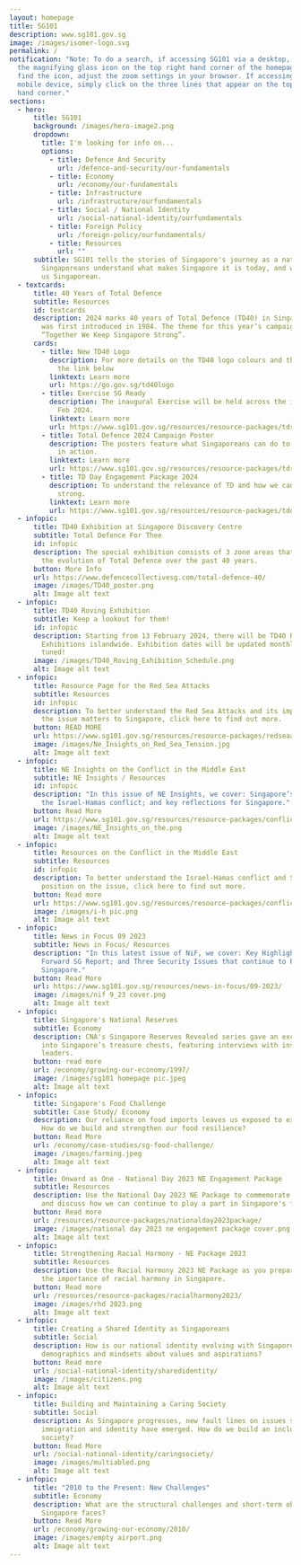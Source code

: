 ```yaml
---
layout: homepage
title: SG101
description: www.sg101.gov.sg
image: /images/isomer-logo.svg
permalink: /
notification: "Note: To do a search, if accessing SG101 via a desktop, click on
  the magnifying glass icon on the top right hand corner of the homepage. To
  find the icon, adjust the zoom settings in your browser. If accessing via a
  mobile device, simply click on the three lines that appear on the top right
  hand corner."
sections:
  - hero:
      title: SG101
      background: /images/hero-image2.png
      dropdown:
        title: I'm looking for info on...
        options:
          - title: Defence And Security
            url: /defence-and-security/our-fundamentals
          - title: Economy
            url: /economy/our-fundamentals
          - title: Infrastructure
            url: /infrastructure/ourfundamentals
          - title: Social / National Identity
            url: /social-national-identity/ourfundamentals
          - title: Foreign Policy
            url: /foreign-policy/ourfundamentals/
          - title: Resources
            url: ""
      subtitle: SG101 tells the stories of Singapore's journey as a nation, and helps
        Singaporeans understand what makes Singapore it is today, and what makes
        us Singaporean.
  - textcards:
      title: 40 Years of Total Defence
      subtitle: Resources
      id: textcards
      description: 2024 marks 40 years of Total Defence (TD40) in Singapore, since it
        was first introduced in 1984. The theme for this year’s campaign is
        “Together We Keep Singapore Strong”.
      cards:
        - title: New TD40 Logo
          description: For more details on the TD40 logo colours and their usage, click
            the link below
          linktext: Learn more
          url: https://go.gov.sg/td40logo
        - title: Exercise SG Ready
          description: The inaugural Exercise will be held across the island from 15 to 29
            Feb 2024.
          linktext: Learn more
          url: https://www.sg101.gov.sg/resources/resource-packages/tdresources/
        - title: Total Defence 2024 Campaign Poster
          description: The posters feature what Singaporeans can do to put Total Defence
            in action.
          linktext: Learn more
          url: https://www.sg101.gov.sg/resources/resource-packages/tdresources/
        - title: TD Day Engagement Package 2024
          description: To understand the relevance of TD and how we can keep Singapore
            strong.
          linktext: Learn more
          url: https://www.sg101.gov.sg/resources/resource-packages/tdday2024/
  - infopic:
      title: TD40 Exhibition at Singapore Discovery Centre
      subtitle: Total Defence For Thee
      id: infopic
      description: The special exhibition consists of 3 zone areas that reflects on
        the evolution of Total Defence over the past 40 years.
      button: More Info
      url: https://www.defencecollectivesg.com/total-defence-40/
      image: /images/TD40_poster.png
      alt: Image alt text
  - infopic:
      title: TD40 Roving Exhibition
      subtitle: Keep a lookout for them!
      id: infopic
      description: Starting from 13 February 2024, there will be TD40 Roving
        Exhibitions islandwide. Exhibition dates will be updated monthly, stay
        tuned!
      image: /images/TD40_Roving_Exhibition_Schedule.png
      alt: Image alt text
  - infopic:
      title: Resource Page for the Red Sea Attacks
      subtitle: Resources
      id: infopic
      description: To better understand the Red Sea Attacks and its impacts, and why
        the issue matters to Singapore, click here to find out more.
      button: READ MORE
      url: https://www.sg101.gov.sg/resources/resource-packages/redseaattacks/
      image: /images/Ne_Insights_on_Red_Sea_Tension.jpg
      alt: Image alt text
  - infopic:
      title: NE Insights on the Conflict in the Middle East
      subtitle: NE Insights / Resources
      id: infopic
      description: "In this issue of NE Insights, we cover: Singapore’s position on
        the Israel-Hamas conflict; and key reflections for Singapore."
      button: Read More
      url: https://www.sg101.gov.sg/resources/resource-packages/conflictmiddleeast/
      image: /images/NE_Insights_on_the.png
      alt: Image alt text
  - infopic:
      title: Resources on the Conflict in the Middle East
      subtitle: Resources
      id: infopic
      description: To better understand the Israel-Hamas conflict and Singapore’s
        position on the issue, click here to find out more.
      button: Read more
      url: https://www.sg101.gov.sg/resources/resource-packages/conflictmiddleeast/
      image: /images/i-h pic.png
      alt: Image alt text
  - infopic:
      title: News in Focus 09 2023
      subtitle: News in Focus/ Resources
      description: "In this latest issue of NiF, we cover: Key Highlights from the
        Forward SG Report; and Three Security Issues that continue to Preoccupy
        Singapore."
      button: Read More
      url: https://www.sg101.gov.sg/resources/news-in-focus/09-2023/
      image: /images/nif 9_23 cover.png
      alt: Image alt text
  - infopic:
      title: Singapore's National Reserves
      subtitle: Economy
      description: CNA's Singapore Reserves Revealed series gave an exclusive peek
        into Singapore’s treasure chests, featuring interviews with insiders and
        leaders.
      button: read more
      url: /economy/growing-our-economy/1997/
      image: /images/sg101 homepage pic.jpeg
      alt: Image alt text
  - infopic:
      title: Singapore's Food Challenge
      subtitle: Case Study/ Economy
      description: Our reliance on food imports leaves us exposed to external forces.
        How do we build and strengthen our food resilience?
      button: Read More
      url: /economy/case-studies/sg-food-challenge/
      image: /images/farming.jpeg
      alt: Image alt text
  - infopic:
      title: Onward as One - National Day 2023 NE Engagement Package
      subtitle: Resources
      description: Use the National Day 2023 NE Package to commemorate National Day
        and discuss how we can continue to play a part in Singapore's future.
      button: Read more
      url: /resources/resource-packages/nationalday2023package/
      image: /images/national day 2023 ne engagement package cover.png
      alt: Image alt text
  - infopic:
      title: Strengthening Racial Harmony - NE Package 2023
      subtitle: Resources
      description: Use the Racial Harmony 2023 NE Package as you prepare to discuss
        the importance of racial harmony in Singapore.
      button: Read more
      url: /resources/resource-packages/racialharmony2023/
      image: /images/rhd 2023.png
      alt: Image alt text
  - infopic:
      title: Creating a Shared Identity as Singaporeans
      subtitle: Social
      description: How is our national identity evolving with Singapore’s changing
        demographics and mindsets about values and aspirations?
      button: Read more
      url: /social-national-identity/sharedidentity/
      image: /images/citizens.png
      alt: Image alt text
  - infopic:
      title: Building and Maintaining a Caring Society
      subtitle: Social
      description: As Singapore progresses, new fault lines on issues such as class,
        immigration and identity have emerged. How do we build an inclusive
        society?
      button: Read More
      url: /social-national-identity/caringsociety/
      image: /images/multiabled.png
      alt: Image alt text
  - infopic:
      title: "2010 to the Present: New Challenges"
      subtitle: Economy
      description: What are the structural challenges and short-term obstacles that
        Singapore faces?
      button: Read More
      url: /economy/growing-our-economy/2010/
      image: /images/empty airport.png
      alt: Image alt text
---
```

